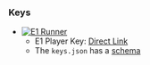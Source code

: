 ### Keys
- [![E1 Runner](https://github.com/JustArion/keys/actions/workflows/e1-player_runner.yml/badge.svg)](https://github.com/JustArion/keys/actions/workflows/e1-player_runner.yml)
  - E1 Player Key: [Direct Link](https://justarion.github.io/keys/e1-player/src/data/keys.json)
  - The `keys.json` has a [schema](../e1-player/src/data/keys.schema.json)
